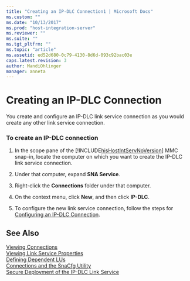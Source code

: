 ```yaml
---
title: "Creating an IP-DLC Connection1 | Microsoft Docs"
ms.custom: ""
ms.date: "10/13/2017"
ms.prod: "host-integration-server"
ms.reviewer: ""
ms.suite: ""
ms.tgt_pltfrm: ""
ms.topic: "article"
ms.assetid: ed52d680-0c79-4130-8d6d-093c92bac03e
caps.latest.revision: 3
author: MandiOhlinger
manager: anneta
---
```

# Creating an IP-DLC Connection
You create and configure an IP-DLC link service connection as you would create any other link service connection.  
  
### To create an IP-DLC connection  
  
1.  In the scope pane of the [!INCLUDE[hisHostIntServNoVersion](../core/includes/hishostintservnoversion-md.md)] MMC snap-in, locate the computer on which you want to create the IP-DLC link service connection.  
  
2.  Under that computer, expand **SNA Service**.  
  
3.  Right-click the **Connections** folder under that computer.  
  
4.  On the context menu, click **New**, and then click **IP-DLC**.  
  
5.  To configure the new link service connection, follow the steps for [Configuring an IP-DLC Connection](../Topic/Configuring%20an%20IP-DLC%20Connection1.md).  
  
## See Also  
 [Viewing Connections](../core/viewing-connections.md)   
 [Viewing Link Service Properties](../core/viewing-link-service-properties.md)   
 [Defining Dependent LUs](../core/defining-dependent-lus.md)   
 [Connections and the SnaCfg Utility](../core/connections-and-the-snacfg-utility.md)   
 [Secure Deployment of the IP-DLC Link Service](../core/secure-deployment-of-the-ip-dlc-link-service.md)